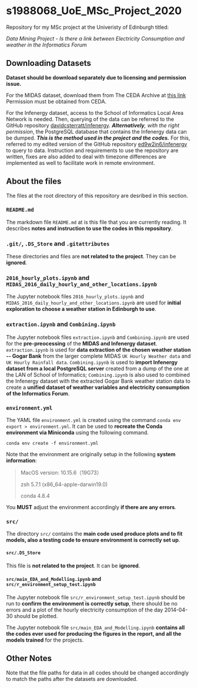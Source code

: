 # s1988068_UoE_MSc_Project_2020
 Repository for my MSc project at the Univeristy of Edinburgh titled:
 
 _Data Mining Project - Is there a link between Electricity Consumption and weather in the Informatics Forum_
 

## Downloading Datasets

**Dataset should be download separately due to licensing and permission issue.**



For the MIDAS dataset, download them from The CEDA Archive at [this link](https://catalogue.ceda.ac.uk/uuid/220a65615218d5c9cc9e4785a3234bd0)
Permission must be obtained from CEDA.

For the Infenergy dataset, access to the School of Informatics Local Area Network is needed.
Then, querying of the data can be referred to the GitHub repository [davidcsterratt/infenergy](https://github.com/davidcsterratt/infenergy).
_**Alternatively**, with the right permission_, the PostgreSQL database that contains the Infenergy data can be dumped.
_**This is the method used in the project and the codes.**_
For this, referred to my edited version of the GitHub repository [ed9w2in6/infenergy](https://github.com/ed9w2in6/infenergy) to query to data.
Instruction and requirements to use the repository are written, fixes are also added to deal with timezone differences are implemented as well to facilitate work in remote environment.


## About the files

The files at the root directory of this repository are desribed in this section.

### `README.md`

The markdown file `README.md` at is this file that you are currently reading.  It describes **notes and instruction to use the codes in this repository**.

### `.git/`, `.DS_Store` and `.gitattributes`

These directories and files are **not related to the project**.  They can be **ignored**.


### `2016_hourly_plots.ipynb` and `MIDAS_2016_daily_hourly_and_other_locations.ipynb`
The Jupyter notebook files `2016_hourly_plots.ipynb` and `MIDAS_2016_daily_hourly_and_other_locations.ipynb` are used for **initial exploration to choose a weather station in Edinburgh to use**.

### `extraction.ipynb` and `Combining.ipynb`
The Jupyter notebook files `extraction.ipynb` and `Combining.ipynb` are used for the **pre-preocessing** of the **MIDAS and Infenergy dataset**.  `extraction.ipynb` is used for **data extraction of the chosen weather station -- Gogar Bank** from the larger complete MIDAS `UK Hourly Weather data` and `UK Hourly Rainfall data`.  `Combining.ipynb` is used to **import Infenergy dataset from a local PostgreSQL server** created from a dump of the one at the LAN of School of Informatics; `Combining.ipynb` is also used to combined the Infenergy dataset with the extracted Gogar Bank weather station data to create a **unified dataset of weather variables and electricity consumption of the Informatics Forum**.

### `environment.yml`
The YAML file `environment.yml` is created using the command `conda env export > environment.yml`.  It can be used to **recreate the Conda environment via Miniconda** using the following command.
```shell
conda env create -f environment.yml
```
Note that the environment are originally setup in the following **system information**:

> MacOS version: 10.15.6（19G73）
>
> zsh 5.7.1 (x86_64-apple-darwin19.0)
>
> conda 4.8.4

You **MUST** adjust the environment accordingly **if there are any errors**.

### `src/`

The directory `src/` contains the **main code used produce plots and to fit models, also a testing code to ensure environment is correctly set up**.

#### `src/.DS_Store`

This file is **not related to the project**.  It can be **ignored**.

#### `src/main_EDA_and_Modelling.ipynb` and `src/r_environment_setup_test.ipynb`

The Jupyter notebook file `src/r_environment_setup_test.ipynb` should be run to **confirm the environment is correctly setup**, there should be no errors and a plot of the hourly electricity consumption of the day 2014-04-30 should be plotted.

The Jupyter notebook file `src/main_EDA_and_Modelling.ipynb` **contains all the codes ever used for producing the figures in the report, and all the models trained** for the projects.



## Other Notes

Note that the file paths for data in all codes should be changed accordingly to match the paths after the datasets are downloaded.
